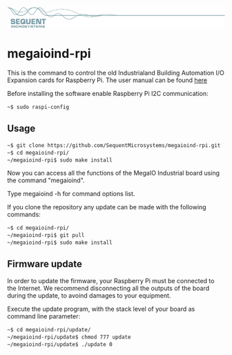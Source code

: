 
[![megaioind-rpi](readmeres/sequent.jpg)](https://sequentmicrosystems.com)

# megaioind-rpi

This is the command to control the old Industrialand Building Automation I/O Expansion cards for Raspberry Pi. 
The user manual can be found [here](https://sequentmicrosystems.com/docs/MEGA-IO-IND-UsersGuide.pdf)

Before installing the software enable Raspberry Pi I2C communication:
```bash
~$ sudo raspi-config
```

## Usage

```bash
~$ git clone https://github.com/SequentMicrosystems/megaioind-rpi.git
~$ cd megaioind-rpi/
~/megaioind-rpi$ sudo make install
```

Now you can access all the functions of the MegaIO Industrial board using the command "megaioind".

Type megaioind -h for command options list.

If you clone the repository any update can be made with the following commands:

```bash
~$ cd megaioind-rpi/  
~/megaioind-rpi$ git pull
~/megaioind-rpi$ sudo make install
```  
## Firmware update

In order to update the firmware, your Raspberry Pi must be connected to the Internet. We recommend disconnecting all the outputs of the board during the update, to avoind damages to your equipment.

Execute the update program, with the stack level of your board as command line parameter:

```bash
~$ cd megaioind-rpi/update/
~/megaioind-rpi/update$ chmod 777 update
~/megaioind-rpi/update$ ./update 0
```
